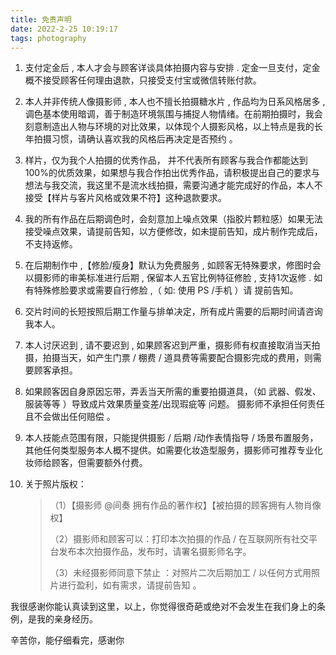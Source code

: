 ```yaml
---
title: 免责声明
date: 2022-2-25 10:19:17
tags: photography
---
```


1. 支付定金后  , 本人才会与顾客详谈具体拍摄内容与安排 . 定金一旦支付，定金概不接受顾客任何理由退款，只接受支付宝或微信转账付款。

2. 本人并非传统人像摄影师 , 本人也不擅长拍摄糖水片 , 作品均为日系风格居多 ,  调色基本使用暗调，善于制造环境氛围与捕捉人物情绪。在前期拍摄时，我会刻意制造出人物与环境的对比效果，以体现个人摄影风格，以上特点是我的长年拍摄习惯，请确认喜欢我的风格后再决定是否预约 。

3. 样片，仅为我个人拍摄的优秀作品， 并不代表所有顾客与我合作都能达到100%的优质效果，如果想与我合作拍出优秀作品，请积极提出自己的要求与想法与我交流，我这里不是流水线拍摄，需要沟通才能完成好的作品，本人不接受【样片与客片风格或效果不符】这种退款要求。

4. 我的所有作品在后期调色时，会刻意加上噪点效果（指胶片颗粒感）如果无法接受噪点效果，请提前告知，以方便修改，如未提前告知，成片制作完成后，不支持返修。

5. 在后期制作中 ,【修脸/瘦身】默认为免费服务 ,  如顾客无特殊要求，修图时会以摄影师的审美标准进行后期 ,  保留本人五官比例特征修脸  , 支持1次返修 . 如有特殊修脸要求或需要自行修脸 ,（ 如: 使用 PS /手机 ）请 提前告知。

6. 交片时间的长短按照后期工作量与排单决定，所有成片需要的后期时间请咨询我本人。

7. 本人讨厌迟到 , 请不要迟到 , 如果顾客迟到严重，摄影师有权直接取消当天拍摄，拍摄当天，如产生门票 / 棚费 / 道具费等需要配合摄影完成的费用，则需要顾客承担。

8. 如果顾客因自身原因忘带，弄丢当天所需的重要拍摄道具，（如 武器、假发、服装等等 ）导致成片效果质量变差/出现瑕疵等 问题。  摄影师不承担任何责任且不会做出任何赔偿 。

9. 本人技能点范围有限，只能提供摄影 / 后期 /动作表情指导 / 场景布置服务，其他任何类型服务本人概不提供。如需要化妆造型服务，摄影师可推荐专业化妆师给顾客，但需要额外付费。

10. 关于照片版权：

    > （1）【摄影师 @间奏 拥有作品的著作权】【被拍摄的顾客拥有人物肖像权】
    >
    > （2）摄影师和顾客可以：打印本次拍摄的作品 / 在互联网所有社交平台发布本次拍摄作品，发布时，请署名摄影师名字。
    >
    > （3）未经摄影师同意下禁止 ：对照片二次后期加工 / 以任何方式用照片进行盈利，如有需求，请提前告知 。

我很感谢你能认真读到这里，以上，你觉得很奇葩或绝对不会发生在我们身上的条例，是我的亲身经历。

辛苦你，能仔细看完，感谢你
